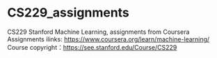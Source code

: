 # CS229_assignments
CS229 Stanford Machine Learning, assignments from Coursera  
Assignments ilinks: https://www.coursera.org/learn/machine-learning/  
Course copyright：https://see.stanford.edu/Course/CS229 
